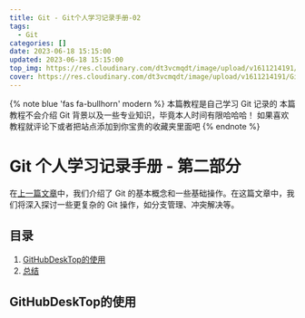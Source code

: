 ```yaml
---
title: Git - Git个人学习记录手册-02
tags:
  - Git
categories: []
date: 2023-06-18 15:15:00
updated: 2023-06-18 15:15:00
top_img: https://res.cloudinary.com/dt3vcmqdt/image/upload/v1611214191/Git/68747470733a2f2f6769742d73636d2e636f6d2f696d616765732f6c6f676f732f646f776e6c6f6164732f4769742d4c6f676f2d32436f6c6f722e706e67_lb4xtu.png
cover: https://res.cloudinary.com/dt3vcmqdt/image/upload/v1611214191/Git/68747470733a2f2f6769742d73636d2e636f6d2f696d616765732f6c6f676f732f646f776e6c6f6164732f4769742d4c6f676f2d32436f6c6f722e706e67_lb4xtu.png
---
```


{% note blue 'fas fa-bullhorn' modern %}
本篇教程是自己学习 Git 记录的
本篇教程不会介绍 Git 背景以及一些专业知识，毕竟本人时间有限哈哈哈！
如果喜欢教程就评论下或者把站点添加到你宝贵的收藏夹里面吧
{% endnote %}

# Git 个人学习记录手册 - 第二部分

在[上一篇文章](http://localhost:4000/2021/01/21/Git/gitlearn/)中，我们介绍了 Git 的基本概念和一些基础操作。在这篇文章中，我们将深入探讨一些更复杂的 Git 操作，如分支管理、冲突解决等。

## 目录

1. [GitHubDeskTop的使用](#GitHubDeskTop的使用)
2. [总结](#总结)

## GitHubDeskTop的使用
